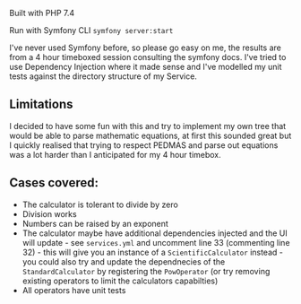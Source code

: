 Built with PHP 7.4

Run with Symfony CLI `symfony server:start`

I've never used Symfony before, so please go easy on me, the results are from a 4 hour timeboxed session consulting the symfony docs. I've tried to use Dependency Injection where it made sense and I've modelled my unit tests against the directory structure of my Service.

## Limitations

I decided to have some fun with this and try to implement my own tree that would be able to parse mathematic equations, at first this sounded great but I quickly realised that trying to respect PEDMAS and parse out equations was a lot harder than I anticipated for my 4 hour timebox.

## Cases covered:

- The calculator is tolerant to divide by zero
- Division works
- Numbers can be raised by an exponent
- The calculator maybe have additional dependencies injected and the UI will update - see `services.yml` and uncomment line 33 (commenting line 32) - this will give you an instance of a `ScientificCalculator` instead - you could also try and update the dependnecies of the `StandardCalculator` by registering the `PowOperator` (or try removing existing operators to limit the calculators capabilties)
- All operators have unit tests
